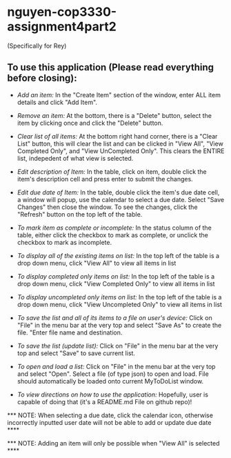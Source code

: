 # nguyen-cop3330-assignment4part2 #
(Specifically for Rey)

## To use this application (Please read everything before closing): ##

* _Add an item:_ In the "Create Item" section of the window, enter ALL item details and click "Add Item".

* _Remove an item:_ At the bottom, there is a "Delete" button, select the item by clicking once and click the "Delete" button.

* _Clear list of all items:_  At the bottom right hand corner, there is a "Clear List" button, this will clear the list and can be clicked in "View All", "View Completed Only", and "View UnCompleted Only". This clears the ENTIRE list, indepedent of what view is selected.

* _Edit description of Item:_ In the table, click on item, double click the item's description cell and press enter to submit the changes.

* _Edit due date of Item:_ In the table, double click the item's due date cell, a window will popup, use the calendar to select a due date. Select "Save Changes" then close the window. To see the changes, click the "Refresh" button on the top left of the table.

* _To mark item as complete or incomplete:_ In the status column of the table, either click the checkbox to mark as complete, or unclick the checkbox to mark as incomplete.

* _To display all of the existing items on list:_ In the top left of the table is a drop down menu, click "View All" to view all items in list

* _To display completed only items on list:_ In the top left of the table is a drop down menu, click "View Completed Only" to view all items in list

* _To display uncompleted only items on list:_ In the top left of the table is a drop down menu, click "View Uncompleted Only" to view all items in list

* _To save the list and all of its items to a file on user's device:_ Click on "File" in the menu bar at the very top and select "Save As" to create the file. "Enter file name and destination. 

* _To save the list (update list):_ Click on "File" in the menu bar at the very top and select "Save" to save current list. 

* _To open and load a list:_ Click on "File" in the menu bar at the very top and select "Open". Select a file (of type json) to open and load. File should automatically be loaded onto current MyToDoList window.

* _To view directions on how to use the application:_ Hopefully, user is capable of doing that (it's a README.md File on github repo)!

*** NOTE: When selecting a due date, click the calendar icon, otherwise incorrectly inputted user date will not be able to add or update due date ****

*** NOTE: Adding an item will only be possible when "View All" is selected ****
